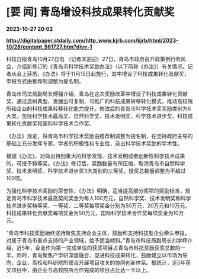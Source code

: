 # [要 闻] 青岛增设科技成果转化贡献奖

**2023-10-27 20:02**

**http://digitalpaper.stdaily.com/http_www.kjrb.com/kjrb/html/2023-10/28/content_561727.htm?div=-1**

 科技日报青岛10月27日电 （记者宋迎迎）27日，青岛市政府召开政策例行吹风会，介绍新修订的《青岛市科学技术奖励办法》（以下简称《办法》）有关情况。记者从会上获悉，《办法》将于11月15日起施行，其中增设了科技成果转化贡献奖，申报方式由推荐制调整为提名制。

 青岛市司法局副局长傅强介绍，青岛在这次奖励改革中增设了科技成果转化贡献奖，通过选树典型，发掘出可复制、可推广的科技成果转移转化模式，推动高校院所和企业的科技成果转移转化能力提升。修改后的青岛市科学技术奖奖励类别为6大类，包括科学技术最高奖、自然科学奖、技术发明奖、科学技术进步奖、科技成果转化贡献奖和国际科学技术合作奖。

 《办法》规定，将青岛市科学技术奖励由推荐制调整为提名制，在坚持政府主导的基础上充分发挥专家、学者的积极性和专业性，突出科学技术奖励的学术性。

 根据《办法》，对做出特别重大的科学发现、技术发明或者创新性科学技术成果的，可授予特等奖。《办法》修订后，奖励数量有所压缩，取消青岛市自然科学奖、技术发明奖、科学技术进步奖3大类别的三等奖，授奖总数量调整为不超过100项。

 为强化科学技术奖励的荣誉性，《办法》明确，适当提高部分奖项的奖励标准，规定青岛市科学技术最高奖的奖金为每人100万元，自然科学奖、技术发明奖和科学技术进步奖特等奖、一等奖、二等奖每项奖金分别为50万元、20万元和10万元，科技成果转化贡献奖每项奖金为50万元，国际科学技术合作奖每项奖金为10万元。

 “青岛市科技奖励始终坚持聚焦支持企业主体，鼓励和支持科技型企业牵头申报，对属于青岛市重点支持的产业领域，给予适当倾斜。”青岛市科技局副局长刘学辉介绍，近5年，企业作为第一完成单位的获奖项目占青岛市科技奖励获奖总数的一半。同时，青岛聚焦产学研深度融合、促进科技成果转化，鼓励建立以市场为导向，企业、高校和科研院所联合开展项目攻关的协同创新体系。据统计，近5年获奖项目中，由企业与高校院所合作完成的项目占比达一半以上。